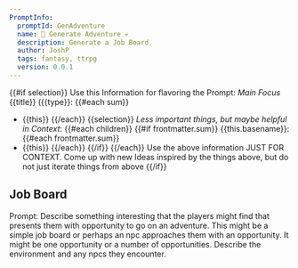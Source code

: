 ```yaml
---
PromptInfo:
  promptId: GenAdventure
  name: 🎲 Generate Adventure 💀
  description: Generate a Job Board.
  author: JoshP
  tags: fantasy, ttrpg
  version: 0.0.1
---
```


{{#if selection}}
Use this Information for flavoring the Prompt:
*Main Focus*
{{title}} ({{type}}:
{{#each sum}}
- {{this}}
{{/each}}
{{selection}}
*Less important things, but maybe helpful in Context*:
{{#each children}}
{{#if frontmatter.sum}}
{{this.basename}}:
{{#each frontmatter.sum}}
- {{this}}
{{/each}}
{{/if}}
{{/each}}
Use the above information JUST FOR CONTEXT. Come up with new Ideas inspired by the things above, but do not just iterate things from above
{{/if}}

## Job Board
Prompt: Describe something interesting that the players might find that presents them with opportunity to go on an adventure. This might be a simple job board or perhaps an npc approaches them with an opportunity. It might be one opportunity or a number of opportunities. Describe the environment and any npcs they encounter.